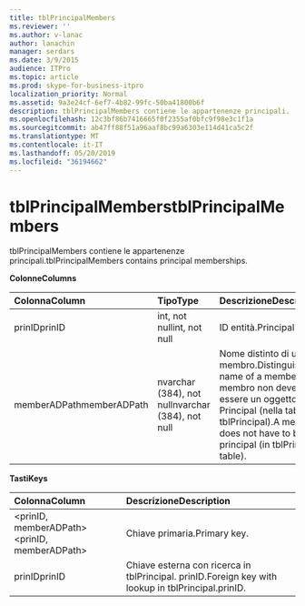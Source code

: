```yaml
---
title: tblPrincipalMembers
ms.reviewer: ''
ms.author: v-lanac
author: lanachin
manager: serdars
ms.date: 3/9/2015
audience: ITPro
ms.topic: article
ms.prod: skype-for-business-itpro
localization_priority: Normal
ms.assetid: 9a3e24cf-6ef7-4b82-99fc-50ba41800b6f
description: tblPrincipalMembers contiene le appartenenze principali.
ms.openlocfilehash: 12c3bf86b7416665f0f2355af0bfc9f98e3c1f1a
ms.sourcegitcommit: ab47ff88f51a96aaf8bc99a6303e114d41ca5c2f
ms.translationtype: MT
ms.contentlocale: it-IT
ms.lasthandoff: 05/20/2019
ms.locfileid: "36194662"
---
```

# <a name="tblprincipalmembers"></a><span data-ttu-id="766a9-103">tblPrincipalMembers</span><span class="sxs-lookup"><span data-stu-id="766a9-103">tblPrincipalMembers</span></span>
 
<span data-ttu-id="766a9-104">tblPrincipalMembers contiene le appartenenze principali.</span><span class="sxs-lookup"><span data-stu-id="766a9-104">tblPrincipalMembers contains principal memberships.</span></span>
  
<span data-ttu-id="766a9-105">**Colonne**</span><span class="sxs-lookup"><span data-stu-id="766a9-105">**Columns**</span></span>

|<span data-ttu-id="766a9-106">**Colonna**</span><span class="sxs-lookup"><span data-stu-id="766a9-106">**Column**</span></span>|<span data-ttu-id="766a9-107">**Tipo**</span><span class="sxs-lookup"><span data-stu-id="766a9-107">**Type**</span></span>|<span data-ttu-id="766a9-108">**Descrizione**</span><span class="sxs-lookup"><span data-stu-id="766a9-108">**Description**</span></span>|
|:-----|:-----|:-----|
|<span data-ttu-id="766a9-109">prinID</span><span class="sxs-lookup"><span data-stu-id="766a9-109">prinID</span></span>  <br/> |<span data-ttu-id="766a9-110">int, not null</span><span class="sxs-lookup"><span data-stu-id="766a9-110">int, not null</span></span>  <br/> |<span data-ttu-id="766a9-111">ID entità.</span><span class="sxs-lookup"><span data-stu-id="766a9-111">Principal ID.</span></span>  <br/> |
|<span data-ttu-id="766a9-112">memberADPath</span><span class="sxs-lookup"><span data-stu-id="766a9-112">memberADPath</span></span>  <br/> |<span data-ttu-id="766a9-113">nvarchar (384), not null</span><span class="sxs-lookup"><span data-stu-id="766a9-113">nvarchar (384), not null</span></span>  <br/> |<span data-ttu-id="766a9-114">Nome distinto di un membro.</span><span class="sxs-lookup"><span data-stu-id="766a9-114">Distinguished name of a member.</span></span> <span data-ttu-id="766a9-115">Un membro non deve essere un oggetto Principal (nella tabella tblPrincipal).</span><span class="sxs-lookup"><span data-stu-id="766a9-115">A member does not have to be a principal (in tblPrincipal table).</span></span>  <br/> |
   
<span data-ttu-id="766a9-116">**Tasti**</span><span class="sxs-lookup"><span data-stu-id="766a9-116">**Keys**</span></span>

|<span data-ttu-id="766a9-117">**Colonna**</span><span class="sxs-lookup"><span data-stu-id="766a9-117">**Column**</span></span>|<span data-ttu-id="766a9-118">**Descrizione**</span><span class="sxs-lookup"><span data-stu-id="766a9-118">**Description**</span></span>|
|:-----|:-----|
|<span data-ttu-id="766a9-119">\<prinID, memberADPath\></span><span class="sxs-lookup"><span data-stu-id="766a9-119">\<prinID, memberADPath\></span></span>  <br/> |<span data-ttu-id="766a9-120">Chiave primaria.</span><span class="sxs-lookup"><span data-stu-id="766a9-120">Primary key.</span></span>  <br/> |
|<span data-ttu-id="766a9-121">prinID</span><span class="sxs-lookup"><span data-stu-id="766a9-121">prinID</span></span>  <br/> |<span data-ttu-id="766a9-122">Chiave esterna con ricerca in tblPrincipal. prinID.</span><span class="sxs-lookup"><span data-stu-id="766a9-122">Foreign key with lookup in tblPrincipal.prinID.</span></span>  <br/> |
   

